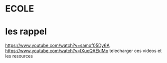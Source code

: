 # ECOLE

# les rappel
https://www.youtube.com/watch?v=samof05Dy6A
https://www.youtube.com/watch?v=IXucQAEkIMo
telecharger ces videos et les resources 